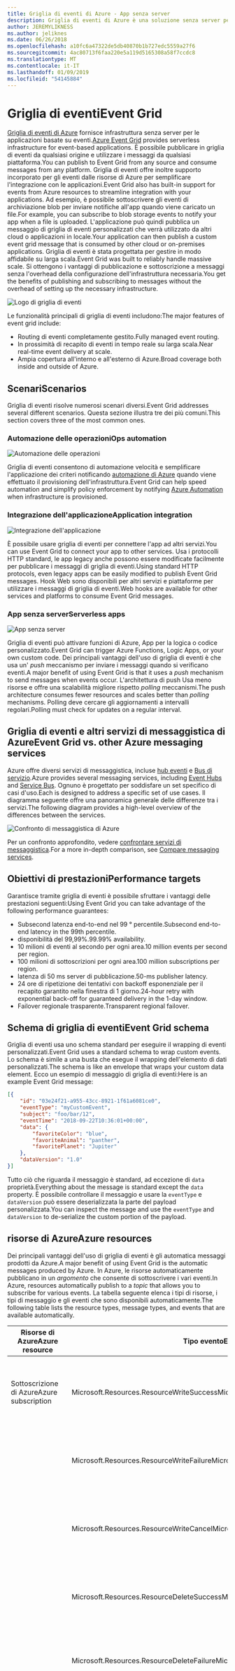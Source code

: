 ```yaml
---
title: Griglia di eventi di Azure - App senza server
description: Griglia di eventi di Azure è una soluzione senza server per il recapito di eventi affidabile e il routing su larga scala su un modello di pagamento per evento.
author: JEREMYLIKNESS
ms.author: jeliknes
ms.date: 06/26/2018
ms.openlocfilehash: a10fc6a47322de5db40870b1b727edc5559a27f6
ms.sourcegitcommit: 4ac80713f6faa220e5a119d5165308a58f7ccdc8
ms.translationtype: MT
ms.contentlocale: it-IT
ms.lasthandoff: 01/09/2019
ms.locfileid: "54145884"
---
```

# <a name="event-grid"></a><span data-ttu-id="c0a5b-103">Griglia di eventi</span><span class="sxs-lookup"><span data-stu-id="c0a5b-103">Event Grid</span></span>

<span data-ttu-id="c0a5b-104">[Griglia di eventi di Azure](/azure/event-grid/overview) fornisce infrastruttura senza server per le applicazioni basate su eventi.</span><span class="sxs-lookup"><span data-stu-id="c0a5b-104">[Azure Event Grid](/azure/event-grid/overview) provides serverless infrastructure for event-based applications.</span></span> <span data-ttu-id="c0a5b-105">È possibile pubblicare in griglia di eventi da qualsiasi origine e utilizzare i messaggi da qualsiasi piattaforma.</span><span class="sxs-lookup"><span data-stu-id="c0a5b-105">You can publish to Event Grid from any source and consume messages from any platform.</span></span> <span data-ttu-id="c0a5b-106">Griglia di eventi offre inoltre supporto incorporato per gli eventi dalle risorse di Azure per semplificare l'integrazione con le applicazioni.</span><span class="sxs-lookup"><span data-stu-id="c0a5b-106">Event Grid also has built-in support for events from Azure resources to streamline integration with your applications.</span></span> <span data-ttu-id="c0a5b-107">Ad esempio, è possibile sottoscrivere gli eventi di archiviazione blob per inviare notifiche all'app quando viene caricato un file.</span><span class="sxs-lookup"><span data-stu-id="c0a5b-107">For example, you can subscribe to blob storage events to notify your app when a file is uploaded.</span></span> <span data-ttu-id="c0a5b-108">L'applicazione può quindi pubblica un messaggio di griglia di eventi personalizzati che verrà utilizzato da altri cloud o applicazioni in locale.</span><span class="sxs-lookup"><span data-stu-id="c0a5b-108">Your application can then publish a custom event grid message that is consumed by other cloud or on-premises applications.</span></span> <span data-ttu-id="c0a5b-109">Griglia di eventi è stata progettata per gestire in modo affidabile su larga scala.</span><span class="sxs-lookup"><span data-stu-id="c0a5b-109">Event Grid was built to reliably handle massive scale.</span></span> <span data-ttu-id="c0a5b-110">Si ottengono i vantaggi di pubblicazione e sottoscrizione a messaggi senza l'overhead della configurazione dell'infrastruttura necessaria.</span><span class="sxs-lookup"><span data-stu-id="c0a5b-110">You get the benefits of publishing and subscribing to messages without the overhead of setting up the necessary infrastructure.</span></span>

![Logo di griglia di eventi](./media/event-grid-logo.png)

<span data-ttu-id="c0a5b-112">Le funzionalità principali di griglia di eventi includono:</span><span class="sxs-lookup"><span data-stu-id="c0a5b-112">The major features of event grid include:</span></span>

* <span data-ttu-id="c0a5b-113">Routing di eventi completamente gestito.</span><span class="sxs-lookup"><span data-stu-id="c0a5b-113">Fully managed event routing.</span></span>
* <span data-ttu-id="c0a5b-114">In prossimità di recapito di eventi in tempo reale su larga scala.</span><span class="sxs-lookup"><span data-stu-id="c0a5b-114">Near real-time event delivery at scale.</span></span>
* <span data-ttu-id="c0a5b-115">Ampia copertura all'interno e all'esterno di Azure.</span><span class="sxs-lookup"><span data-stu-id="c0a5b-115">Broad coverage both inside and outside of Azure.</span></span>

## <a name="scenarios"></a><span data-ttu-id="c0a5b-116">Scenari</span><span class="sxs-lookup"><span data-stu-id="c0a5b-116">Scenarios</span></span>

<span data-ttu-id="c0a5b-117">Griglia di eventi risolve numerosi scenari diversi.</span><span class="sxs-lookup"><span data-stu-id="c0a5b-117">Event Grid addresses several different scenarios.</span></span> <span data-ttu-id="c0a5b-118">Questa sezione illustra tre dei più comuni.</span><span class="sxs-lookup"><span data-stu-id="c0a5b-118">This section covers three of the most common ones.</span></span>

### <a name="ops-automation"></a><span data-ttu-id="c0a5b-119">Automazione delle operazioni</span><span class="sxs-lookup"><span data-stu-id="c0a5b-119">Ops automation</span></span>

![Automazione delle operazioni](./media/ops-automation.png)

<span data-ttu-id="c0a5b-121">Griglia di eventi consentono di automazione velocità e semplificare l'applicazione dei criteri notificando [automazione di Azure](https://docs.microsoft.com/azure/automation) quando viene effettuato il provisioning dell'infrastruttura.</span><span class="sxs-lookup"><span data-stu-id="c0a5b-121">Event Grid can help speed automation and simplify policy enforcement by notifying [Azure Automation](https://docs.microsoft.com/azure/automation) when infrastructure is provisioned.</span></span>

### <a name="application-integration"></a><span data-ttu-id="c0a5b-122">Integrazione dell'applicazione</span><span class="sxs-lookup"><span data-stu-id="c0a5b-122">Application integration</span></span>

![Integrazione dell'applicazione](./media/app-integration.png)

<span data-ttu-id="c0a5b-124">È possibile usare griglia di eventi per connettere l'app ad altri servizi.</span><span class="sxs-lookup"><span data-stu-id="c0a5b-124">You can use Event Grid to connect your app to other services.</span></span> <span data-ttu-id="c0a5b-125">Usa i protocolli HTTP standard, le app legacy anche possono essere modificate facilmente per pubblicare i messaggi di griglia di eventi.</span><span class="sxs-lookup"><span data-stu-id="c0a5b-125">Using standard HTTP protocols, even legacy apps can be easily modified to publish Event Grid messages.</span></span> <span data-ttu-id="c0a5b-126">Hook Web sono disponibili per altri servizi e piattaforme per utilizzare i messaggi di griglia di eventi.</span><span class="sxs-lookup"><span data-stu-id="c0a5b-126">Web hooks are available for other services and platforms to consume Event Grid messages.</span></span>

### <a name="serverless-apps"></a><span data-ttu-id="c0a5b-127">App senza server</span><span class="sxs-lookup"><span data-stu-id="c0a5b-127">Serverless apps</span></span>

![App senza server](./media/serverless-apps.png)

<span data-ttu-id="c0a5b-129">Griglia di eventi può attivare funzioni di Azure, App per la logica o codice personalizzato.</span><span class="sxs-lookup"><span data-stu-id="c0a5b-129">Event Grid can trigger Azure Functions, Logic Apps, or your own custom code.</span></span> <span data-ttu-id="c0a5b-130">Dei principali vantaggi dell'uso di griglia di eventi è che usa un' *push* meccanismo per inviare i messaggi quando si verificano eventi.</span><span class="sxs-lookup"><span data-stu-id="c0a5b-130">A major benefit of using Event Grid is that it uses a *push* mechanism to send messages when events occur.</span></span> <span data-ttu-id="c0a5b-131">L'architettura di push Usa meno risorse e offre una scalabilità migliore rispetto *polling* meccanismi.</span><span class="sxs-lookup"><span data-stu-id="c0a5b-131">The push architecture consumes fewer resources and scales better than *polling* mechanisms.</span></span> <span data-ttu-id="c0a5b-132">Polling deve cercare gli aggiornamenti a intervalli regolari.</span><span class="sxs-lookup"><span data-stu-id="c0a5b-132">Polling must check for updates on a regular interval.</span></span>

## <a name="event-grid-vs-other-azure-messaging-services"></a><span data-ttu-id="c0a5b-133">Griglia di eventi e altri servizi di messaggistica di Azure</span><span class="sxs-lookup"><span data-stu-id="c0a5b-133">Event Grid vs. other Azure messaging services</span></span>

<span data-ttu-id="c0a5b-134">Azure offre diversi servizi di messaggistica, incluse [hub eventi](https://docs.microsoft.com/azure/event-hubs) e [Bus di servizio](https://docs.microsoft.com/azure/service-bus-messaging).</span><span class="sxs-lookup"><span data-stu-id="c0a5b-134">Azure provides several messaging services, including [Event Hubs](https://docs.microsoft.com/azure/event-hubs) and [Service Bus](https://docs.microsoft.com/azure/service-bus-messaging).</span></span> <span data-ttu-id="c0a5b-135">Ognuno è progettato per soddisfare un set specifico di casi d'uso.</span><span class="sxs-lookup"><span data-stu-id="c0a5b-135">Each is designed to address a specific set of use cases.</span></span> <span data-ttu-id="c0a5b-136">Il diagramma seguente offre una panoramica generale delle differenze tra i servizi.</span><span class="sxs-lookup"><span data-stu-id="c0a5b-136">The following diagram provides a high-level overview of the differences between the services.</span></span>

![Confronto di messaggistica di Azure](./media/azure-messaging-services.png)

<span data-ttu-id="c0a5b-138">Per un confronto approfondito, vedere [confrontare servizi di messaggistica](https://docs.microsoft.com/azure/event-grid/compare-messaging-services).</span><span class="sxs-lookup"><span data-stu-id="c0a5b-138">For a more in-depth comparison, see [Compare messaging services](https://docs.microsoft.com/azure/event-grid/compare-messaging-services).</span></span>

## <a name="performance-targets"></a><span data-ttu-id="c0a5b-139">Obiettivi di prestazioni</span><span class="sxs-lookup"><span data-stu-id="c0a5b-139">Performance targets</span></span>

<span data-ttu-id="c0a5b-140">Garantisce tramite griglia di eventi è possibile sfruttare i vantaggi delle prestazioni seguenti:</span><span class="sxs-lookup"><span data-stu-id="c0a5b-140">Using Event Grid you can take advantage of the following performance guarantees:</span></span>

* <span data-ttu-id="c0a5b-141">Subsecond latenza end-to-end nel 99 ° percentile.</span><span class="sxs-lookup"><span data-stu-id="c0a5b-141">Subsecond end-to-end latency in the 99th percentile.</span></span>
* <span data-ttu-id="c0a5b-142">disponibilità del 99,99%.</span><span class="sxs-lookup"><span data-stu-id="c0a5b-142">99.99% availability.</span></span>
* <span data-ttu-id="c0a5b-143">10 milioni di eventi al secondo per ogni area.</span><span class="sxs-lookup"><span data-stu-id="c0a5b-143">10 million events per second per region.</span></span>
* <span data-ttu-id="c0a5b-144">100 milioni di sottoscrizioni per ogni area.</span><span class="sxs-lookup"><span data-stu-id="c0a5b-144">100 million subscriptions per region.</span></span>
* <span data-ttu-id="c0a5b-145">latenza di 50 ms server di pubblicazione.</span><span class="sxs-lookup"><span data-stu-id="c0a5b-145">50-ms publisher latency.</span></span>
* <span data-ttu-id="c0a5b-146">24 ore di ripetizione dei tentativi con backoff esponenziale per il recapito garantito nella finestra di 1 giorno.</span><span class="sxs-lookup"><span data-stu-id="c0a5b-146">24-hour retry with exponential back-off for guaranteed delivery in the 1-day window.</span></span>
* <span data-ttu-id="c0a5b-147">Failover regionale trasparente.</span><span class="sxs-lookup"><span data-stu-id="c0a5b-147">Transparent regional failover.</span></span>

## <a name="event-grid-schema"></a><span data-ttu-id="c0a5b-148">Schema di griglia di eventi</span><span class="sxs-lookup"><span data-stu-id="c0a5b-148">Event Grid schema</span></span>

<span data-ttu-id="c0a5b-149">Griglia di eventi usa uno schema standard per eseguire il wrapping di eventi personalizzati.</span><span class="sxs-lookup"><span data-stu-id="c0a5b-149">Event Grid uses a standard schema to wrap custom events.</span></span> <span data-ttu-id="c0a5b-150">Lo schema è simile a una busta che esegue il wrapping dell'elemento di dati personalizzati.</span><span class="sxs-lookup"><span data-stu-id="c0a5b-150">The schema is like an envelope that wraps your custom data element.</span></span> <span data-ttu-id="c0a5b-151">Ecco un esempio di messaggio di griglia di eventi:</span><span class="sxs-lookup"><span data-stu-id="c0a5b-151">Here is an example Event Grid message:</span></span>

```json
[{
    "id": "03e24f21-a955-43cc-8921-1f61a6081ce0",
    "eventType": "myCustomEvent",
    "subject": "foo/bar/12",
    "eventTime": "2018-09-22T10:36:01+00:00",
    "data": {
        "favoriteColor": "blue",
        "favoriteAnimal": "panther",
        "favoritePlanet": "Jupiter"
    },
    "dataVersion": "1.0"
}]
```

<span data-ttu-id="c0a5b-152">Tutto ciò che riguarda il messaggio è standard, ad eccezione di `data` proprietà.</span><span class="sxs-lookup"><span data-stu-id="c0a5b-152">Everything about the message is standard except the `data` property.</span></span> <span data-ttu-id="c0a5b-153">È possibile controllare il messaggio e usare la `eventType` e `dataVersion` può essere deserializzata la parte del payload personalizzata.</span><span class="sxs-lookup"><span data-stu-id="c0a5b-153">You can inspect the message and use the `eventType` and `dataVersion` to de-serialize the custom portion of the payload.</span></span>

## <a name="azure-resources"></a><span data-ttu-id="c0a5b-154">risorse di Azure</span><span class="sxs-lookup"><span data-stu-id="c0a5b-154">Azure resources</span></span>

<span data-ttu-id="c0a5b-155">Dei principali vantaggi dell'uso di griglia di eventi è gli automatica messaggi prodotti da Azure.</span><span class="sxs-lookup"><span data-stu-id="c0a5b-155">A major benefit of using Event Grid is the automatic messages produced by Azure.</span></span> <span data-ttu-id="c0a5b-156">In Azure, le risorse automaticamente pubblicano in un *argomento* che consente di sottoscrivere i vari eventi.</span><span class="sxs-lookup"><span data-stu-id="c0a5b-156">In Azure, resources automatically publish to a *topic* that allows you to subscribe for various events.</span></span> <span data-ttu-id="c0a5b-157">La tabella seguente elenca i tipi di risorse, i tipi di messaggio e gli eventi che sono disponibili automaticamente.</span><span class="sxs-lookup"><span data-stu-id="c0a5b-157">The following table lists the resource types, message types, and events that are available automatically.</span></span>

| <span data-ttu-id="c0a5b-158">Risorse di Azure</span><span class="sxs-lookup"><span data-stu-id="c0a5b-158">Azure resource</span></span> | <span data-ttu-id="c0a5b-159">Tipo evento</span><span class="sxs-lookup"><span data-stu-id="c0a5b-159">Event type</span></span> | <span data-ttu-id="c0a5b-160">Descrizione</span><span class="sxs-lookup"><span data-stu-id="c0a5b-160">Description</span></span> |
| -------------- | ---------- | ----------- |
| <span data-ttu-id="c0a5b-161">Sottoscrizione di Azure</span><span class="sxs-lookup"><span data-stu-id="c0a5b-161">Azure subscription</span></span> | <span data-ttu-id="c0a5b-162">Microsoft.Resources.ResourceWriteSuccess</span><span class="sxs-lookup"><span data-stu-id="c0a5b-162">Microsoft.Resources.ResourceWriteSuccess</span></span> | <span data-ttu-id="c0a5b-163">Generato quando una risorsa di creazione o l'operazione di aggiornamento ha esito positivo.</span><span class="sxs-lookup"><span data-stu-id="c0a5b-163">Raised when a resource create or update operation succeeds.</span></span> |
| | <span data-ttu-id="c0a5b-164">Microsoft.Resources.ResourceWriteFailure</span><span class="sxs-lookup"><span data-stu-id="c0a5b-164">Microsoft.Resources.ResourceWriteFailure</span></span> | <span data-ttu-id="c0a5b-165">Generato quando si crea una risorsa o l'operazione di aggiornamento ha esito negativo.</span><span class="sxs-lookup"><span data-stu-id="c0a5b-165">Raised when a resource create or update operation fails.</span></span> |
| | <span data-ttu-id="c0a5b-166">Microsoft.Resources.ResourceWriteCancel</span><span class="sxs-lookup"><span data-stu-id="c0a5b-166">Microsoft.Resources.ResourceWriteCancel</span></span> | <span data-ttu-id="c0a5b-167">Generato quando una risorsa di creazione o l'operazione di aggiornamento viene annullata.</span><span class="sxs-lookup"><span data-stu-id="c0a5b-167">Raised when a resource create or update operation is canceled.</span></span> |
|  | <span data-ttu-id="c0a5b-168">Microsoft.Resources.ResourceDeleteSuccess</span><span class="sxs-lookup"><span data-stu-id="c0a5b-168">Microsoft.Resources.ResourceDeleteSuccess</span></span> | <span data-ttu-id="c0a5b-169">Generato quando un'operazione di eliminazione della risorsa ha esito positivo.</span><span class="sxs-lookup"><span data-stu-id="c0a5b-169">Raised when a resource delete operation succeeds.</span></span> |
|  | <span data-ttu-id="c0a5b-170">Microsoft.Resources.ResourceDeleteFailure</span><span class="sxs-lookup"><span data-stu-id="c0a5b-170">Microsoft.Resources.ResourceDeleteFailure</span></span> | <span data-ttu-id="c0a5b-171">Generato quando un'operazione di eliminazione della risorsa ha esito negativo.</span><span class="sxs-lookup"><span data-stu-id="c0a5b-171">Raised when a resource delete operation fails.</span></span> |
| | <span data-ttu-id="c0a5b-172">Resourcedeletecancel</span><span class="sxs-lookup"><span data-stu-id="c0a5b-172">Microsoft.Resources.ResourceDeleteCancel</span></span> | <span data-ttu-id="c0a5b-173">Generato quando viene annullata un'operazione di eliminazione di risorse.</span><span class="sxs-lookup"><span data-stu-id="c0a5b-173">Raised when a resource delete operation is canceled.</span></span> <span data-ttu-id="c0a5b-174">Questo evento si verifica quando viene annullata una distribuzione modello.</span><span class="sxs-lookup"><span data-stu-id="c0a5b-174">This event happens when a template deployment is canceled.</span></span> |
| <span data-ttu-id="c0a5b-175">Archiviazione BLOB</span><span class="sxs-lookup"><span data-stu-id="c0a5b-175">Blob storage</span></span> | <span data-ttu-id="c0a5b-176">Microsoft.Storage.BlobCreated</span><span class="sxs-lookup"><span data-stu-id="c0a5b-176">Microsoft.Storage.BlobCreated</span></span> | <span data-ttu-id="c0a5b-177">Generato quando viene creato un blob.</span><span class="sxs-lookup"><span data-stu-id="c0a5b-177">Raised when a blob is created.</span></span> |
| | <span data-ttu-id="c0a5b-178">Microsoft.Storage.BlobDeleted</span><span class="sxs-lookup"><span data-stu-id="c0a5b-178">Microsoft.Storage.BlobDeleted</span></span> | <span data-ttu-id="c0a5b-179">Generato quando viene eliminato un blob.</span><span class="sxs-lookup"><span data-stu-id="c0a5b-179">Raised when a blob is deleted.</span></span> |
| <span data-ttu-id="c0a5b-180">Hub eventi</span><span class="sxs-lookup"><span data-stu-id="c0a5b-180">Event hubs</span></span> | <span data-ttu-id="c0a5b-181">Microsoft.EventHub.CaptureFileCreated</span><span class="sxs-lookup"><span data-stu-id="c0a5b-181">Microsoft.EventHub.CaptureFileCreated</span></span> | <span data-ttu-id="c0a5b-182">Generato quando viene creato un file di acquisizione.</span><span class="sxs-lookup"><span data-stu-id="c0a5b-182">Raised when a capture file is created.</span></span>
| <span data-ttu-id="c0a5b-183">Hub IoT</span><span class="sxs-lookup"><span data-stu-id="c0a5b-183">IoT Hub</span></span> | <span data-ttu-id="c0a5b-184">Microsoft.Devices.DeviceCreated</span><span class="sxs-lookup"><span data-stu-id="c0a5b-184">Microsoft.Devices.DeviceCreated</span></span> | <span data-ttu-id="c0a5b-185">Pubblicato quando un dispositivo viene registrato a un hub IoT.</span><span class="sxs-lookup"><span data-stu-id="c0a5b-185">Published when a device is registered to an IoT hub.</span></span> |
| | <span data-ttu-id="c0a5b-186">Microsoft.Devices.DeviceDeleted</span><span class="sxs-lookup"><span data-stu-id="c0a5b-186">Microsoft.Devices.DeviceDeleted</span></span> | <span data-ttu-id="c0a5b-187">Pubblicato quando un dispositivo viene eliminato da un hub IoT.</span><span class="sxs-lookup"><span data-stu-id="c0a5b-187">Published when a device is deleted from an IoT hub.</span></span> |
| <span data-ttu-id="c0a5b-188">Gruppi di risorse</span><span class="sxs-lookup"><span data-stu-id="c0a5b-188">Resource groups</span></span> | <span data-ttu-id="c0a5b-189">Microsoft.Resources.ResourceWriteSuccess</span><span class="sxs-lookup"><span data-stu-id="c0a5b-189">Microsoft.Resources.ResourceWriteSuccess</span></span> | <span data-ttu-id="c0a5b-190">Generato quando una risorsa di creazione o l'operazione di aggiornamento ha esito positivo.</span><span class="sxs-lookup"><span data-stu-id="c0a5b-190">Raised when a resource create or update operation succeeds.</span></span> |
| | <span data-ttu-id="c0a5b-191">Microsoft.Resources.ResourceWriteFailure</span><span class="sxs-lookup"><span data-stu-id="c0a5b-191">Microsoft.Resources.ResourceWriteFailure</span></span> | <span data-ttu-id="c0a5b-192">Generato quando si crea una risorsa o l'operazione di aggiornamento ha esito negativo.</span><span class="sxs-lookup"><span data-stu-id="c0a5b-192">Raised when a resource create or update operation fails.</span></span> |
| | <span data-ttu-id="c0a5b-193">Microsoft.Resources.ResourceWriteCancel</span><span class="sxs-lookup"><span data-stu-id="c0a5b-193">Microsoft.Resources.ResourceWriteCancel</span></span> | <span data-ttu-id="c0a5b-194">Generato quando una risorsa di creazione o l'operazione di aggiornamento viene annullata.</span><span class="sxs-lookup"><span data-stu-id="c0a5b-194">Raised when a resource create or update operation is canceled.</span></span> |
| | <span data-ttu-id="c0a5b-195">Microsoft.Resources.ResourceDeleteSuccess</span><span class="sxs-lookup"><span data-stu-id="c0a5b-195">Microsoft.Resources.ResourceDeleteSuccess</span></span> | <span data-ttu-id="c0a5b-196">Generato quando un'operazione di eliminazione della risorsa ha esito positivo.</span><span class="sxs-lookup"><span data-stu-id="c0a5b-196">Raised when a resource delete operation succeeds.</span></span> |
| | <span data-ttu-id="c0a5b-197">Microsoft.Resources.ResourceDeleteFailure</span><span class="sxs-lookup"><span data-stu-id="c0a5b-197">Microsoft.Resources.ResourceDeleteFailure</span></span> | <span data-ttu-id="c0a5b-198">Generato quando un'operazione di eliminazione della risorsa ha esito negativo.</span><span class="sxs-lookup"><span data-stu-id="c0a5b-198">Raised when a resource delete operation fails.</span></span> |
| | <span data-ttu-id="c0a5b-199">Resourcedeletecancel</span><span class="sxs-lookup"><span data-stu-id="c0a5b-199">Microsoft.Resources.ResourceDeleteCancel</span></span> | <span data-ttu-id="c0a5b-200">Generato quando viene annullata un'operazione di eliminazione di risorse.</span><span class="sxs-lookup"><span data-stu-id="c0a5b-200">Raised when a resource delete operation is canceled.</span></span> <span data-ttu-id="c0a5b-201">Questo evento si verifica quando viene annullata una distribuzione modello.</span><span class="sxs-lookup"><span data-stu-id="c0a5b-201">This event happens when a template deployment is canceled.</span></span> |

<span data-ttu-id="c0a5b-202">Per altre informazioni, vedere [schema di eventi di griglia di eventi di Azure](https://docs.microsoft.com/azure/event-grid/event-schema).</span><span class="sxs-lookup"><span data-stu-id="c0a5b-202">For more information, see [Azure Event Grid event schema](https://docs.microsoft.com/azure/event-grid/event-schema).</span></span>

<span data-ttu-id="c0a5b-203">Griglia di eventi è possibile accedere da qualsiasi tipo di applicazione, anche se non viene eseguito in locale.</span><span class="sxs-lookup"><span data-stu-id="c0a5b-203">You can access Event Grid from any type of application, even one that runs on-premises.</span></span>

## <a name="conclusion"></a><span data-ttu-id="c0a5b-204">Conclusione</span><span class="sxs-lookup"><span data-stu-id="c0a5b-204">Conclusion</span></span>

<span data-ttu-id="c0a5b-205">In questo capitolo si è appreso sulla piattaforma Azure senza server che è costituita da funzioni di Azure, App per la logica e griglia di eventi.</span><span class="sxs-lookup"><span data-stu-id="c0a5b-205">In this chapter you learned about the Azure serverless platform that is composed of Azure Functions, Logic Apps, and Event Grid.</span></span> <span data-ttu-id="c0a5b-206">È possibile usare queste risorse per compilare un'architettura di app senza server completamente o creare una soluzione ibrida che interagisce con altre risorse cloud e nei server locali.</span><span class="sxs-lookup"><span data-stu-id="c0a5b-206">You can use these resources to build an entirely serverless app architecture, or create a hybrid solution that interacts with other cloud resources and on-premises servers.</span></span> <span data-ttu-id="c0a5b-207">Combinata con una piattaforma di dati senza server, ad esempio [SQL di Azure](https://docs.microsoft.com/azure/sql-database) oppure [CosmosDB](https://docs.microsoft.com/azure/cosmos-db/introduction), è possibile compilare applicazioni native cloud completamente gestito.</span><span class="sxs-lookup"><span data-stu-id="c0a5b-207">Combined with a serverless data platform such as [Azure SQL](https://docs.microsoft.com/azure/sql-database) or [CosmosDB](https://docs.microsoft.com/azure/cosmos-db/introduction), you can build fully managed cloud native applications.</span></span>

## <a name="recommended-resources"></a><span data-ttu-id="c0a5b-208">Risorse consigliate</span><span class="sxs-lookup"><span data-stu-id="c0a5b-208">Recommended resources</span></span>

* [<span data-ttu-id="c0a5b-209">Piani di servizio App</span><span class="sxs-lookup"><span data-stu-id="c0a5b-209">App service plans</span></span>](https://docs.microsoft.com/azure/app-service/azure-web-sites-web-hosting-plans-in-depth-overview)
* [<span data-ttu-id="c0a5b-210">Application Insights</span><span class="sxs-lookup"><span data-stu-id="c0a5b-210">Application Insights</span></span>](https://docs.microsoft.com/azure/application-insights)
* [<span data-ttu-id="c0a5b-211">Application Insights Analitica</span><span class="sxs-lookup"><span data-stu-id="c0a5b-211">Application Insights Analytics</span></span>](https://docs.microsoft.com/azure/application-insights/app-insights-analytics)
* [<span data-ttu-id="c0a5b-212">Azure: Crea la tua app nel cloud con funzioni di Azure senza server</span><span class="sxs-lookup"><span data-stu-id="c0a5b-212">Azure: Bring your app to the cloud with serverless Azure Functions</span></span>](https://channel9.msdn.com/events/Connect/2017/E102)
* [<span data-ttu-id="c0a5b-213">Griglia di eventi di Azure</span><span class="sxs-lookup"><span data-stu-id="c0a5b-213">Azure Event Grid</span></span>](https://docs.microsoft.com/azure/azure-event-grid/overview)
* [<span data-ttu-id="c0a5b-214">Schema di eventi di griglia di eventi Azure</span><span class="sxs-lookup"><span data-stu-id="c0a5b-214">Azure Event Grid event schema</span></span>](https://docs.microsoft.com/azure/event-grid/event-schema)
* [<span data-ttu-id="c0a5b-215">Hub eventi di Azure</span><span class="sxs-lookup"><span data-stu-id="c0a5b-215">Azure Event Hubs</span></span>](https://docs.microsoft.com/azure/event-hubs)
* [<span data-ttu-id="c0a5b-216">Documentazione di funzioni di Azure</span><span class="sxs-lookup"><span data-stu-id="c0a5b-216">Azure Functions documentation</span></span>](https://docs.microsoft.com/azure/azure-functions)
* [<span data-ttu-id="c0a5b-217">Concetti di binding e trigger delle funzioni di Azure</span><span class="sxs-lookup"><span data-stu-id="c0a5b-217">Azure Functions triggers and bindings concepts</span></span>](https://docs.microsoft.com/azure/azure-functions/functions-triggers-bindings)
* [<span data-ttu-id="c0a5b-218">App per la logica di Azure</span><span class="sxs-lookup"><span data-stu-id="c0a5b-218">Azure Logic Apps</span></span>](https://docs.microsoft.com/azure/logic-apps)
* [<span data-ttu-id="c0a5b-219">Bus di servizio di Azure</span><span class="sxs-lookup"><span data-stu-id="c0a5b-219">Azure Service Bus</span></span>](https://docs.microsoft.com/azure/service-bus-messaging)
* [<span data-ttu-id="c0a5b-220">Archiviazione tabelle di Azure</span><span class="sxs-lookup"><span data-stu-id="c0a5b-220">Azure Table Storage</span></span>](https://docs.microsoft.com/azure/cosmos-db/table-storage-overview)
* [<span data-ttu-id="c0a5b-221">Confrontare funzioni 1.x e 2.x</span><span class="sxs-lookup"><span data-stu-id="c0a5b-221">Compare functions 1.x and 2.x</span></span>](https://docs.microsoft.com/azure/azure-functions/functions-versions)
* [<span data-ttu-id="c0a5b-222">La connessione a origini dati locali con Azure sul Gateway dati locale</span><span class="sxs-lookup"><span data-stu-id="c0a5b-222">Connecting to on-premises data sources with Azure On-premises Data Gateway</span></span>](https://docs.microsoft.com/azure/analysis-services/analysis-services-gateway)
* [<span data-ttu-id="c0a5b-223">Creare la prima funzione nel portale di Azure</span><span class="sxs-lookup"><span data-stu-id="c0a5b-223">Create your first function in the Azure portal</span></span>](https://docs.microsoft.com/azure/azure-functions/functions-create-first-azure-function)
* [<span data-ttu-id="c0a5b-224">Creare la prima funzione usando il comando di Azure</span><span class="sxs-lookup"><span data-stu-id="c0a5b-224">Create your first function using the Azure CLI</span></span>](https://docs.microsoft.com/azure/azure-functions/functions-create-first-azure-function-azure-cli)
* [<span data-ttu-id="c0a5b-225">Creare la prima funzione con Visual Studio</span><span class="sxs-lookup"><span data-stu-id="c0a5b-225">Create your first function using Visual Studio</span></span>](https://docs.microsoft.com/azure/azure-functions/functions-create-your-first-function-visual-studio)
* [<span data-ttu-id="c0a5b-226">Lingue supportate le funzioni</span><span class="sxs-lookup"><span data-stu-id="c0a5b-226">Functions supported languages</span></span>](https://docs.microsoft.com/azure/azure-functions/supported-languages)
* [<span data-ttu-id="c0a5b-227">Monitorare funzioni di Azure</span><span class="sxs-lookup"><span data-stu-id="c0a5b-227">Monitor Azure Functions</span></span>](https://docs.microsoft.com/azure/azure-functions/functions-monitoring)
* [<span data-ttu-id="c0a5b-228">Lavorare con i proxy di funzioni di Azure</span><span class="sxs-lookup"><span data-stu-id="c0a5b-228">Work with Azure Functions Proxies</span></span>](https://docs.microsoft.com/azure/azure-functions/functions-proxies)

>[!div class="step-by-step"]
><span data-ttu-id="c0a5b-229">[Precedente](logic-apps.md)
>[Successivo](durable-azure-functions.md)</span><span class="sxs-lookup"><span data-stu-id="c0a5b-229">[Previous](logic-apps.md)
[Next](durable-azure-functions.md)</span></span>
